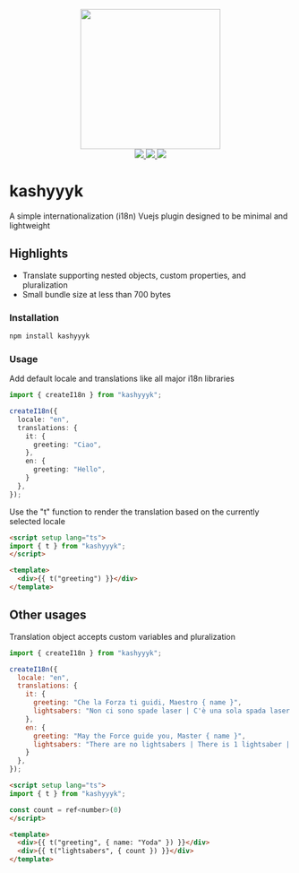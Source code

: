 <p align="center">
  <img src="https://i.imgur.com/RebkXfu.png" width="250" />
  <br>
  <a href="https://npm.im/kashyyyk">
    <img src="https://badgen.net/npm/v/kashyyyk">
  </a>
  <a href="https://npm.im/kashyyyk">
    <img src="https://badgen.net/npm/dm/kashyyyk?color=blue">
  </a>
  <a href="https://bundlephobia.com/result?p=kashyyyk">
    <img src="https://badgen.net/bundlephobia/minzip/kashyyyk">
  </a>
</p>

# kashyyyk

A simple internationalization (i18n) Vuejs plugin designed to be minimal and lightweight

## Highlights
- Translate supporting nested objects, custom properties, and pluralization
- Small bundle size at less than 700 bytes

### Installation

```sh
npm install kashyyyk
```

### Usage
Add default locale and translations like all major i18n libraries
```ts
import { createI18n } from "kashyyyk";

createI18n({
  locale: "en",
  translations: {
    it: {
      greeting: "Ciao",
    },
    en: {
      greeting: "Hello",
    }
  },
});
```
Use the "t" function to render the translation based on the currently selected locale
```html
<script setup lang="ts">
import { t } from "kashyyyk";
</script>

<template>
  <div>{{ t("greeting") }}</div>
</template>
```

## Other usages
Translation object accepts custom variables and pluralization
```js
import { createI18n } from "kashyyyk";

createI18n({
  locale: "en",
  translations: {
    it: {
      greeting: "Che la Forza ti guidi, Maestro { name }",
      lightsabers: "Non ci sono spade laser | C'è una sola spada laser | Ci sono {count} spade laser",
    },
    en: {
      greeting: "May the Force guide you, Master { name }",
      lightsabers: "There are no lightsabers | There is 1 lightsaber | There are {count} lightsabers",
    }
  },
});
```
```html
<script setup lang="ts">
import { t } from "kashyyyk";

const count = ref<number>(0)
</script>

<template>
  <div>{{ t("greeting", { name: "Yoda" }) }}</div>
  <div>{{ t("lightsabers", { count }) }}</div>
</template>
```
